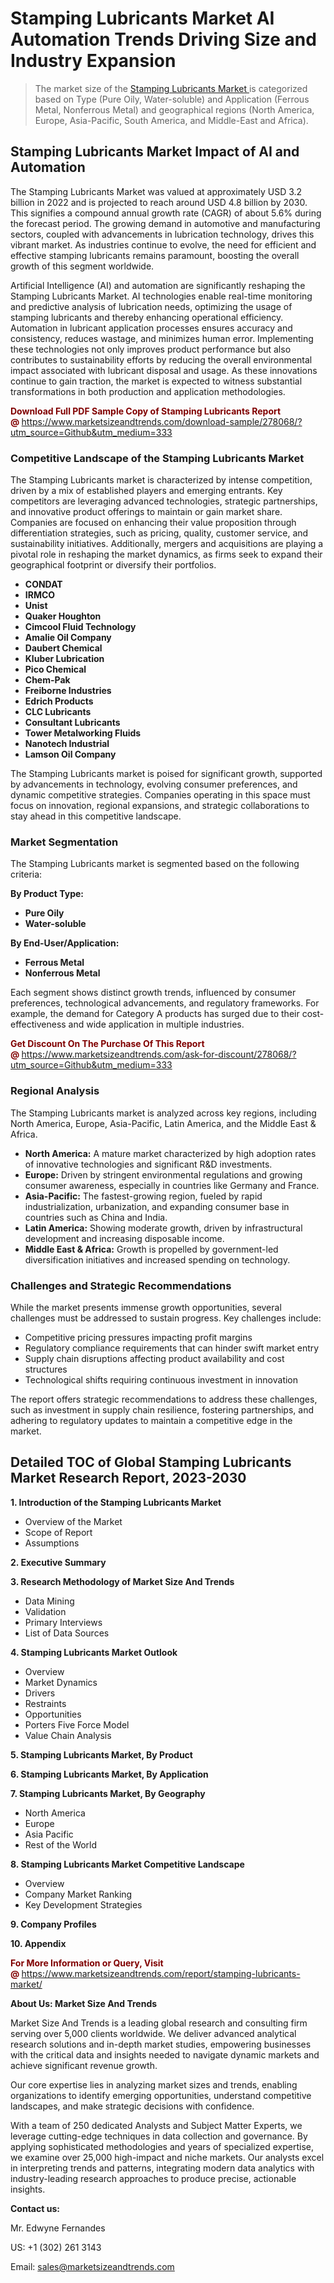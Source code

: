 <h1>Stamping Lubricants Market AI Automation Trends Driving Size and Industry Expansion</h1><blockquote><p>The market size of the <a href="https://www.marketsizeandtrends.com/download-sample/278068/?utm_source=Github&amp;utm_medium=333" target="_blank">Stamping Lubricants Market </a>is categorized based on Type (Pure Oily, Water-soluble) and Application (Ferrous Metal, Nonferrous Metal) and geographical regions (North America, Europe, Asia-Pacific, South America, and Middle-East and Africa).</p></blockquote><p><h2>Stamping Lubricants Market Impact of AI and Automation</h2><p>The Stamping Lubricants Market was valued at approximately USD 3.2 billion in 2022 and is projected to reach around USD 4.8 billion by 2030. This signifies a compound annual growth rate (CAGR) of about 5.6% during the forecast period. The growing demand in automotive and manufacturing sectors, coupled with advancements in lubrication technology, drives this vibrant market. As industries continue to evolve, the need for efficient and effective stamping lubricants remains paramount, boosting the overall growth of this segment worldwide.</p><p>Artificial Intelligence (AI) and automation are significantly reshaping the Stamping Lubricants Market. AI technologies enable real-time monitoring and predictive analysis of lubrication needs, optimizing the usage of stamping lubricants and thereby enhancing operational efficiency. Automation in lubricant application processes ensures accuracy and consistency, reduces wastage, and minimizes human error. Implementing these technologies not only improves product performance but also contributes to sustainability efforts by reducing the overall environmental impact associated with lubricant disposal and usage. As these innovations continue to gain traction, the market is expected to witness substantial transformations in both production and application methodologies.</p></p><p><strong><span style="color: #800000;">Download Full PDF Sample Copy of Stamping Lubricants Report @</span>&nbsp;</strong><a href="https://www.marketsizeandtrends.com/download-sample/278068/?utm_source=Github&amp;utm_medium=333">https://www.marketsizeandtrends.com/download-sample/278068/?utm_source=Github&amp;utm_medium=333</a></p><h3>Competitive Landscape of the Stamping Lubricants Market</h3><p>The Stamping Lubricants market is characterized by intense competition, driven by a mix of established players and emerging entrants. Key competitors are leveraging advanced technologies, strategic partnerships, and innovative product offerings to maintain or gain market share. Companies are focused on enhancing their value proposition through differentiation strategies, such as pricing, quality, customer service, and sustainability initiatives. Additionally, mergers and acquisitions are playing a pivotal role in reshaping the market dynamics, as firms seek to expand their geographical footprint or diversify their portfolios.</p><p><strong><p><ul><li>CONDAT </li><li> IRMCO </li><li> Unist </li><li> Quaker Houghton </li><li> Cimcool Fluid Technology </li><li> Amalie Oil Company </li><li> Daubert Chemical </li><li> Kluber Lubrication </li><li> Pico Chemical </li><li> Chem-Pak </li><li> Freiborne Industries </li><li> Edrich Products </li><li> CLC Lubricants </li><li> Consultant Lubricants </li><li> Tower Metalworking Fluids </li><li> Nanotech Industrial </li><li> Lamson Oil Company</p></li></ul></p></strong></p><p>The Stamping Lubricants market is poised for significant growth, supported by advancements in technology, evolving consumer preferences, and dynamic competitive strategies. Companies operating in this space must focus on innovation, regional expansions, and strategic collaborations to stay ahead in this competitive landscape.</p><h3>Market Segmentation</h3><p>The Stamping Lubricants market is segmented based on the following criteria:</p><p><strong>By Product Type:</strong></p><p><strong><p><ul><li>Pure Oily </li><li> Water-soluble</p></li></ul></p></strong></p><p><strong>By End-User/Application:</strong></p><p><strong><p><ul><li>Ferrous Metal </li><li> Nonferrous Metal</p></li></ul></p></strong></p><p>Each segment shows distinct growth trends, influenced by consumer preferences, technological advancements, and regulatory frameworks. For example, the demand for Category A products has surged due to their cost-effectiveness and wide application in multiple industries.</p><p><strong><span style="color: #800000;">Get Discount On The Purchase Of This Report @&nbsp;</span></strong><a href="https://www.marketsizeandtrends.com/ask-for-discount/278068/?utm_source=Github&amp;utm_medium=333">https://www.marketsizeandtrends.com/ask-for-discount/278068/?utm_source=Github&amp;utm_medium=333</a></p><h3>Regional Analysis</h3><p>The Stamping Lubricants market is analyzed across key regions, including North America, Europe, Asia-Pacific, Latin America, and the Middle East &amp; Africa.</p><ul><li><strong>North America:</strong> A mature market characterized by high adoption rates of innovative technologies and significant R&amp;D investments.</li><li><strong>Europe:</strong> Driven by stringent environmental regulations and growing consumer awareness, especially in countries like Germany and France.</li><li><strong>Asia-Pacific:</strong> The fastest-growing region, fueled by rapid industrialization, urbanization, and expanding consumer base in countries such as China and India.</li><li><strong>Latin America:</strong> Showing moderate growth, driven by infrastructural development and increasing disposable income.</li><li><strong>Middle East &amp; Africa:</strong> Growth is propelled by government-led diversification initiatives and increased spending on technology.</li></ul><h3>Challenges and Strategic Recommendations</h3><p>While the market presents immense growth opportunities, several challenges must be addressed to sustain progress. Key challenges include:</p><ul><li>Competitive pricing pressures impacting profit margins</li><li>Regulatory compliance requirements that can hinder swift market entry</li><li>Supply chain disruptions affecting product availability and cost structures</li><li>Technological shifts requiring continuous investment in innovation</li></ul><p>The report offers strategic recommendations to address these challenges, such as investment in supply chain resilience, fostering partnerships, and adhering to regulatory updates to maintain a competitive edge in the market.</p><h2>Detailed TOC of Global Stamping Lubricants Market Research Report, 2023-2030</h2><p><strong>1. Introduction of the Stamping Lubricants Market</strong></p><ul><li>Overview of the Market</li><li>Scope of Report</li><li>Assumptions&nbsp;</li></ul><p><strong>2. Executive Summary</strong></p><p><strong>3. Research Methodology of <strong>Market Size And Trends</strong></strong></p><ul><li>Data Mining</li><li>Validation</li><li>Primary Interviews</li><li>List of Data Sources&nbsp;</li></ul><p><strong>4. Stamping Lubricants Market Outlook</strong></p><ul><li>Overview</li><li>Market Dynamics</li><li>Drivers</li><li>Restraints</li><li>Opportunities</li><li>Porters Five Force Model</li><li>Value Chain Analysis&nbsp;</li></ul><p><strong>5. Stamping Lubricants Market, By Product</strong></p><p><strong>6. Stamping Lubricants Market, By Application</strong></p><p><strong>7. Stamping Lubricants Market, By Geography</strong></p><ul><li>North America</li><li>Europe</li><li>Asia Pacific</li><li>Rest of the World&nbsp;</li></ul><p><strong>8. Stamping Lubricants Market Competitive Landscape</strong></p><ul><li>Overview</li><li>Company Market Ranking</li><li>Key Development Strategies&nbsp;</li></ul><p><strong>9. Company Profiles</strong></p><p><strong>10. Appendix</strong></p><p><strong><span style="color: #800000;">For More Information or Query, Visit @&nbsp;</span></strong><a href="https://www.marketsizeandtrends.com/report/stamping-lubricants-market/">https://www.marketsizeandtrends.com/report/stamping-lubricants-market/</a></p><p></p><p><strong>About Us:&nbsp;Market Size And Trends</strong></p><p>Market Size And Trends&nbsp;is a leading global research and consulting firm serving over 5,000 clients worldwide. We deliver advanced analytical research solutions and in-depth market studies, empowering businesses with the critical data and insights needed to navigate dynamic markets and achieve significant revenue growth.</p><p>Our core expertise lies in analyzing market sizes and trends, enabling organizations to identify emerging opportunities, understand competitive landscapes, and make strategic decisions with confidence.</p><p>With a team of 250 dedicated Analysts and Subject Matter Experts, we leverage cutting-edge techniques in data collection and governance. By applying sophisticated methodologies and years of specialized expertise, we examine over 25,000 high-impact and niche markets. Our analysts excel in interpreting trends and patterns, integrating modern data analytics with industry-leading research approaches to produce precise, actionable insights.</p><p><strong>Contact us:</strong></p><p>Mr. Edwyne Fernandes</p><p>US: +1 (302) 261 3143</p><p>Email: <a href="mailto:sales@marketsizeandtrends.com">sales@marketsizeandtrends.com</a>&nbsp;</p>
